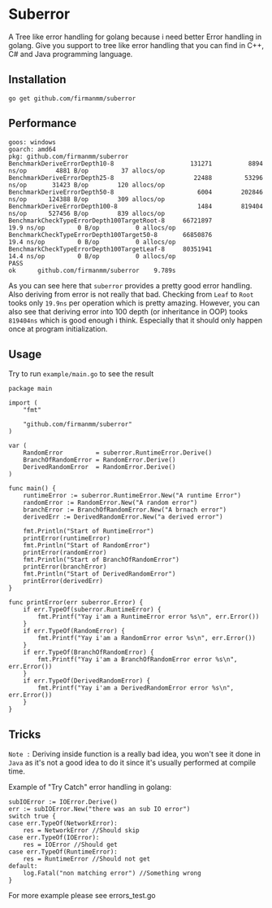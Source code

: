 # Suberror
A Tree like error handling for golang because i need better Error handling in golang. Give you support to tree like error handling that you can find in C++, C# and Java programming language.

## Installation
```
go get github.com/firmanmm/suberror
```

## Performance
```
goos: windows
goarch: amd64
pkg: github.com/firmanmm/suberror
BenchmarkDeriveErrorDepth10-8                 	  131271	      8894 ns/op	    4881 B/op	      37 allocs/op
BenchmarkDeriveErrorDepth25-8                 	   22488	     53296 ns/op	   31423 B/op	     120 allocs/op
BenchmarkDeriveErrorDepth50-8                 	    6004	    202846 ns/op	  124388 B/op	     309 allocs/op
BenchmarkDeriveErrorDepth100-8                	    1484	    819404 ns/op	  527456 B/op	     839 allocs/op
BenchmarkCheckTypeErrorDepth100TargetRoot-8   	66721897	        19.9 ns/op	       0 B/op	       0 allocs/op
BenchmarkCheckTypeErrorDepth100Target50-8     	66850876	        19.4 ns/op	       0 B/op	       0 allocs/op
BenchmarkCheckTypeErrorDepth100TargetLeaf-8   	80351941	        14.4 ns/op	       0 B/op	       0 allocs/op
PASS
ok  	github.com/firmanmm/suberror	9.789s
```
As you can see here that `suberror` provides a pretty good error handling. Also deriving from error is not really that bad. Checking from `Leaf` to `Root` tooks only `19.9ns` per operation which is pretty amazing. However, you can also see that deriving error into 100 depth (or inheritance in OOP) tooks `819404ns` which is good enough i think. Especially that it should only happen once at program initialization.

## Usage
Try to run `example/main.go` to see the result

```
package main

import (
	"fmt"

	"github.com/firmanmm/suberror"
)

var (
	RandomError         = suberror.RuntimeError.Derive()
	BranchOfRandomError = RandomError.Derive()
	DerivedRandomError  = RandomError.Derive()
)

func main() {
	runtimeError := suberror.RuntimeError.New("A runtime Error")
	randomError := RandomError.New("A random error")
	branchError := BranchOfRandomError.New("A brnach error")
	derivedErr := DerivedRandomError.New("a derived error")

	fmt.Println("Start of RuntimeError")
	printError(runtimeError)
	fmt.Println("Start of RandomError")
	printError(randomError)
	fmt.Println("Start of BranchOfRandomError")
	printError(branchError)
	fmt.Println("Start of DerivedRandomError")
	printError(derivedErr)
}

func printError(err suberror.Error) {
	if err.TypeOf(suberror.RuntimeError) {
		fmt.Printf("Yay i'am a RuntimeError error %s\n", err.Error())
	}
	if err.TypeOf(RandomError) {
		fmt.Printf("Yay i'am a RandomError error %s\n", err.Error())
	}
	if err.TypeOf(BranchOfRandomError) {
		fmt.Printf("Yay i'am a BranchOfRandomError error %s\n", err.Error())
	}
	if err.TypeOf(DerivedRandomError) {
		fmt.Printf("Yay i'am a DerivedRandomError error %s\n", err.Error())
	}
}

```
## Tricks
`Note :` Deriving inside function is a really bad idea, you won't see it done in `Java` as it's not a good idea to do it since it's usually performed at compile time.


Example of "Try Catch" error handling in golang:
```
subIOError := IOError.Derive()
err := subIOError.New("there was an sub IO error")
switch true {
case err.TypeOf(NetworkError):
    res = NetworkError //Should skip
case err.TypeOf(IOError):
    res = IOError //Should get
case err.TypeOf(RuntimeError):
    res = RuntimeError //Should not get
default:
    log.Fatal("non matching error") //Something wrong
}
```
For more example please see errors_test.go
